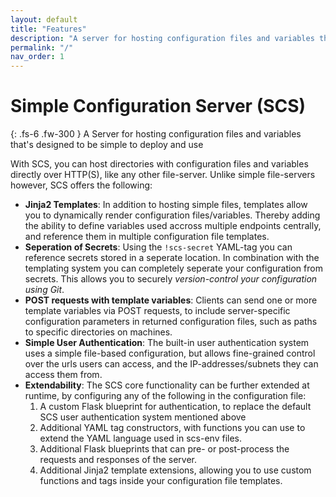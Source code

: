 ```yaml
---
layout: default
title: "Features"
description: "A server for hosting configuration files and variables that's designed to be simple to deploy and use"
permalink: "/"
nav_order: 1
---
```

# Simple Configuration Server (SCS)

{: .fs-6 .fw-300 }
A Server for hosting configuration files and variables that's designed to
be simple to deploy and use

With SCS, you can host directories with configuration files and variables
directly over HTTP(S), like any other file-server. Unlike simple file-servers
however, SCS offers the following:

* **Jinja2 Templates**: In addition to hosting simple files, templates allow
  you to dynamically render configuration files/variables. Thereby adding the
  ability to define variables used accross multiple endpoints centrally, and
  reference them in multiple configuration file templates.
* **Seperation of Secrets**: Using the `!scs-secret` YAML-tag you can reference
  secrets stored in a seperate location. In combination with the templating
  system you can completely seperate your configuration from secrets. This
  allows you to securely _version-control your configuration using Git_.
* **POST requests with template variables**: Clients can send one or more
  template variables via POST requests, to include server-specific configuration
  parameters in returned configuration files, such as paths to specific
  directories on machines.
* **Simple User Authentication**: The built-in user authentication system
  uses a simple file-based configuration, but allows fine-grained control over
  the urls users can access, and the IP-addresses/subnets they can access them
  from.
* **Extendability**: The SCS core functionality can be further extended at
  runtime, by configuring any of the following in the configuration file:
    1. A custom Flask blueprint for authentication, to replace the
       default SCS user authentication system mentioned above
    2. Additional YAML tag constructors, with functions you can use to
       extend the YAML language used in scs-env files.
    3. Additional Flask blueprints that can pre- or post-process the requests
       and responses of the server.
    4. Additional Jinja2 template extensions, allowing you to use custom
       functions and tags inside your configuration file templates.

